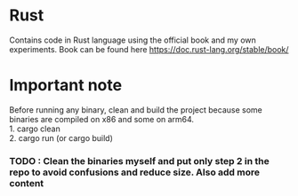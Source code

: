 # Rust
Contains code in Rust language using the official book and my own experiments. Book can be found here https://doc.rust-lang.org/stable/book/

# Important note
Before running any binary, clean and build the project because some binaries are compiled on x86 and some on arm64.
<br>1. cargo clean<br>
2. cargo run (or cargo build)<br>

### TODO : Clean the binaries myself and put only step 2 in the repo to avoid confusions and reduce size. Also add more content
